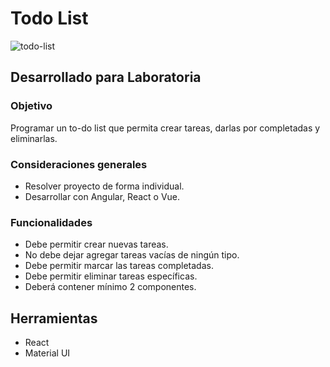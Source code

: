# Todo List

![todo-list](https://user-images.githubusercontent.com/38477300/46648295-21d67c80-cb5a-11e8-8aeb-9eb694353c1a.gif)

## Desarrollado para Laboratoria

### Objetivo
Programar un to-do list que permita crear tareas, darlas por completadas y eliminarlas.

### Consideraciones generales
* Resolver proyecto de forma individual.
* Desarrollar con Angular, React o Vue.

### Funcionalidades
* Debe permitir crear nuevas tareas.
* No debe dejar agregar tareas vacías de ningún tipo.
* Debe permitir marcar las tareas completadas.
* Debe permitir eliminar tareas específicas.
* Deberá contener mínimo 2 componentes.

## Herramientas
* React
* Material UI